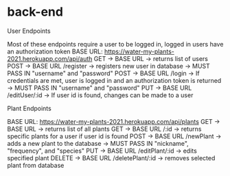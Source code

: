 # back-end


User Endpoints

Most of these endpoints require a user to be logged in, logged in users have an authorization token
BASE URL: https://water-my-plants-2021.herokuapp.com/api/auth
GET       -> BASE URL -> returns list of users
POST      -> BASE URL /register -> registers new user in database -> MUST PASS IN "username" and "password"
POST      -> BASE URL /login -> If credentials are met, user is logged in and an authorization token is returned -> MUST PASS IN "username" and "password"
PUT       -> BASE URL /editUser/:id -> If user id is found, changes can be made to a user


Plant Endpoints

BASE URL: https://water-my-plants-2021.herokuapp.com/api/plants
GET       -> BASE URL -> returns list of all plants
GET       -> BASE URL /:id -> returns specific plants for a user if user id is found
POST      -> BASE URL /newPlant -> adds a new plant to the database -> MUST PASS IN "nickname", "frequency", and "species"
PUT       -> BASE URL /editPlant/:id -> edits specified plant
DELETE    -> BASE URL /deletePlant/:id -> removes selected plant from database
